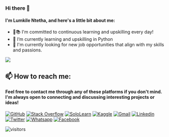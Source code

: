 ### Hi there 👋
#### I'm Lumkile Ntetha, and here's a little bit about me:
- 🌟📚 I'm committed to continuous learning and upskilling every day!
- 🌱 I’m currently learning and upskilling in Python
- 👯 I'm currently looking for new job opportunities that align with my skills and passions.

<img src="https://github-readme-stats.vercel.app/api/top-langs/?username=LomNtetha&theme=transparent" />   

## 📫 How to reach me:

#### Feel free to contact me through any of these platforms if you don't mind. I'm always open to connecting and discussing interesting projects or ideas!

[![GitHub](https://img.shields.io/badge/Github-100000?style=for-the-badge&logo=github&logoColor=white)](https://github.com/LomNtetha)
[![Stack Overflow](https://img.shields.io/badge/-Stack%20Overflow-FE7A16?style=for-the-badge&logo=stackoverflow&logoColor=white)](https://stackoverflow.com/users/18436710/lumkile-ntetha)
[![SoloLearn](https://img.shields.io/badge/-SoloLearn-0097A7?style=for-the-badge&logo=sololearn&logoColor=white)](https://www.sololearn.com/profile/18504735)
[![Kaggle](https://img.shields.io/badge/-Kaggle-20BEFF?style=for-the-badge&logo=kaggle&logoColor=white)](https://www.kaggle.com/lomkilentetha)
[![Gmail](https://img.shields.io/badge/-Gmail-FF0000?style=for-the-badge&labelColor=FF0000&logo=gmail&logoColor=white)](mailto:ntethalumkile@gmail.com?subject=[GitHub]%20Acabei%20de%20ver%20o%20seu%20GitHub)
[![Linkedin](https://img.shields.io/badge/-Linkedin-0e76a8?style=for-the-badge&logo=Linkedin&logoColor=white)](https://www.linkedin.com/in/lumkile-ntetha-b9995a1aa/)
[![Twitter](https://img.shields.io/badge/twitter-1DA1F2.svg?style=for-the-badge&logo=twitter&logoColor=white)](https://twitter.com/ntethalumkile)
[![Whatsapp](https://img.shields.io/badge/-Whatsapp-4AC959?style=for-the-badge&logo=whatsapp&logoColor=white)](https://api.whatsapp.com/send?phone=26650899604)
[![Facebook](https://img.shields.io/badge/facebook-005FED.svg?style=for-the-badge&logo=facebook&logoColor=white)](https://www.facebook.com/lomkile.ntetha/)


<!-- ## GitHub activity streak:

[![GitHub Streak](http://github-readme-streak-stats.herokuapp.com?user=LomNtetha&theme=dracula&hide_border=true&date_format=j%2Fn%5B%2FY%5D)](https://github.com/LomNtetha)


<!--<img src="https://github-readme-stats.vercel.app/api?username=LomNtetha&show_icons=true&theme=transparent" /> -->

![visitors](https://visitor-badge.laobi.icu/badge?page_id=LomNtetha)
                








<!--
**LomNtetha/LomNtetha** is a ✨ _special_ ✨ repository because its `README.md` (this file) appears on your GitHub profile.

Here are some ideas to get you started:

- 🔭 I’m currently working on ...
- 🌱 I’m currently learning ...
- 👯 I’m looking to collaborate on ...
- 🤔 I’m looking for help with ...
- 💬 Ask me about ...
- 📫 How to reach me: ...
- 😄 Pronouns: ...
- ⚡ Fun fact: ...
-->
